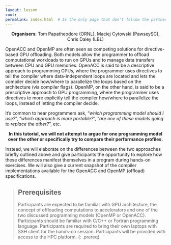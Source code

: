 ```yaml
---
layout: lesson
root: .
permalink: index.html  # Is the only page that don't follow the partner /:path/index.html
---
```

<p align="center"><b>Organisers</b>: Tom Papatheodore (ORNL), Maciej Cytowski (PawseySC), Chris Daley (LBL)</p>

OpenACC and OpenMP are often seen as competing solutions for directive-based GPU offloading. Both models allow the programmer to offload computational workloads to run on GPUs and to manage data transfers between CPU and GPU memories. OpenACC is said to be a descriptive approach to programming GPUs, where the programmer uses directives to tell the compiler where data-independent loops are located and lets the compiler decide how/where to parallelize the loops based on the architecture (via compiler flags). OpenMP, on the other hand, is said to be a prescriptive approach to GPU programming, where the programmer uses directives to more explicitly tell the compiler how/where to parallelize the loops, instead of letting the compiler decide.
 
It’s common to hear programmers ask, “*which programming model should I use?*”, “*which approach is more portable?*”, “*are one of these models going to replace the other?*”, etc. 
<p align="center"><b>In this tutorial, we will not attempt to argue for one programming model over the other or specifically try to compare their performance profiles.</b></p> 
Instead, we will elaborate on the differences between the two approaches briefly outlined above and give participants the opportunity to explore how these differences manifest themselves in a program during hands-on exercises. We will also give a current snapshot of the compiler implementations available for the OpenACC and OpenMP (offload) specifications.

> ## Prerequisites
>
> Participants are expected to be familiar with GPU architecture, the concept of offloading computations to accelerators and one of the two discussed programming models (OpenMP or OpenACC). Participants should be familiar with C/C++ or Fortran programming language.
> Participants are required to bring their own laptops with SSH client for the hands-on session. Participants will be provided with access to the HPC platform.
{: .prereq}
